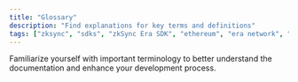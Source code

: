 ```yaml
---
title: "Glossary"
description: "Find explanations for key terms and definitions"
tags: ["zksync", "sdks", "zkSync Era SDK", "ethereum", "era network", "glossary"]
---
```


Familiarize yourself with important terminology to better understand the documentation and enhance your development process.
